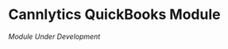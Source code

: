 # Cannlytics QuickBooks Module

*Module Under Development*

<!-- TODO: Write documentation -->


<!-- TODO: Table of functions -->


<!-- TODO: Examples -->
